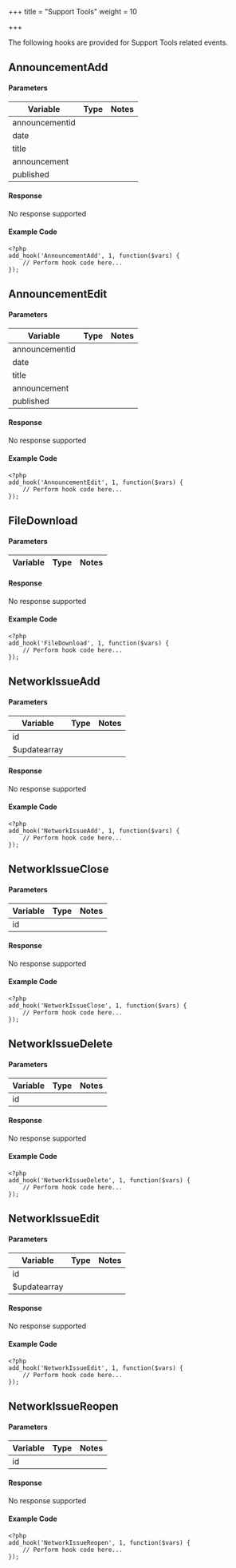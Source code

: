 +++
title = "Support Tools"
weight = 10

+++

The following hooks are provided for Support Tools related events.

## AnnouncementAdd

#### Parameters

| Variable | Type | Notes |
| -------- | ---- | ----- |
| announcementid | | |
| date | | |
| title | | |
| announcement | | |
| published | | |

#### Response

No response supported

#### Example Code

```
<?php
add_hook('AnnouncementAdd', 1, function($vars) {
    // Perform hook code here...
});
```

## AnnouncementEdit

#### Parameters

| Variable | Type | Notes |
| -------- | ---- | ----- |
| announcementid | | |
| date | | |
| title | | |
| announcement | | |
| published | | |

#### Response

No response supported

#### Example Code

```
<?php
add_hook('AnnouncementEdit', 1, function($vars) {
    // Perform hook code here...
});
```

## FileDownload

#### Parameters

| Variable | Type | Notes |
| -------- | ---- | ----- |

#### Response

No response supported

#### Example Code

```
<?php
add_hook('FileDownload', 1, function($vars) {
    // Perform hook code here...
});
```

## NetworkIssueAdd

#### Parameters

| Variable | Type | Notes |
| -------- | ---- | ----- |
| id | | |
| $updatearray | | |

#### Response

No response supported

#### Example Code

```
<?php
add_hook('NetworkIssueAdd', 1, function($vars) {
    // Perform hook code here...
});
```

## NetworkIssueClose

#### Parameters

| Variable | Type | Notes |
| -------- | ---- | ----- |
| id | | |

#### Response

No response supported

#### Example Code

```
<?php
add_hook('NetworkIssueClose', 1, function($vars) {
    // Perform hook code here...
});
```

## NetworkIssueDelete

#### Parameters

| Variable | Type | Notes |
| -------- | ---- | ----- |
| id | | |

#### Response

No response supported

#### Example Code

```
<?php
add_hook('NetworkIssueDelete', 1, function($vars) {
    // Perform hook code here...
});
```

## NetworkIssueEdit

#### Parameters

| Variable | Type | Notes |
| -------- | ---- | ----- |
| id | | |
| $updatearray | | |

#### Response

No response supported

#### Example Code

```
<?php
add_hook('NetworkIssueEdit', 1, function($vars) {
    // Perform hook code here...
});
```

## NetworkIssueReopen

#### Parameters

| Variable | Type | Notes |
| -------- | ---- | ----- |
| id | | |

#### Response

No response supported

#### Example Code

```
<?php
add_hook('NetworkIssueReopen', 1, function($vars) {
    // Perform hook code here...
});
```

